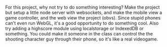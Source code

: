 For this project, why not try to do something interesting? Make the project but setup a little node server with websockets, and make the mobile view a game controller, and the web view the project (obvs). Since stupid phones can't even run WebGL, it's a good opportunity to do something cool. Also try adding a highscore module using localstorage or IndexedDB or something. You could make it someone in the class can control the the shooting character guy through their phone, so it's like a real videogame.
